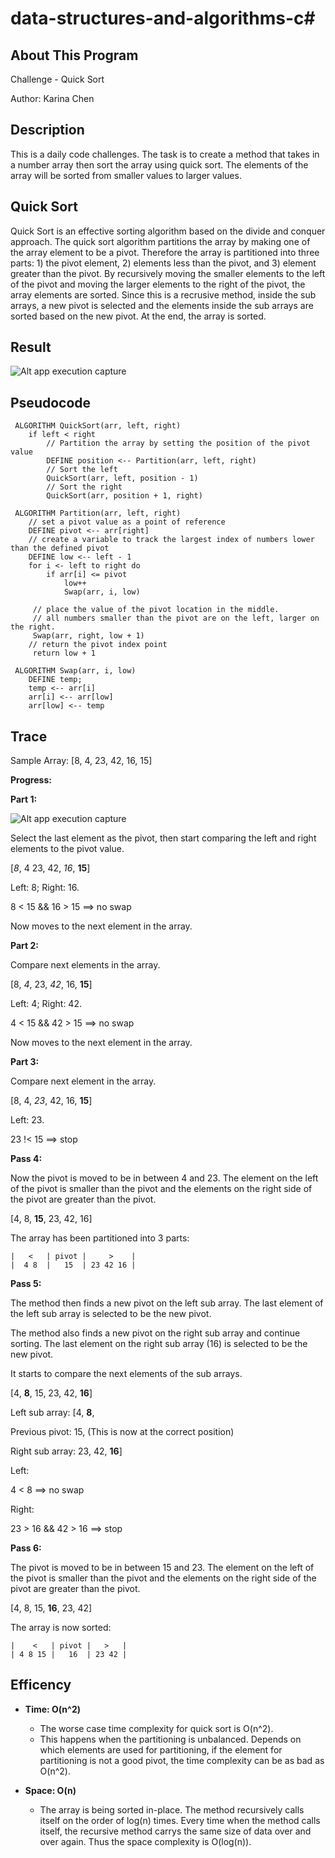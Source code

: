 # data-structures-and-algorithms-c#

## About This Program
Challenge - Quick Sort

Author: Karina Chen

## Description
This is a daily code challenges. The task is to create a method that takes in a number array then sort the array using quick sort. The elements of the array will be sorted from smaller values to larger values.

## Quick Sort
Quick Sort is an effective sorting algorithm based on the divide and conquer approach. The quick sort algorithm partitions the array by making one of the array element to be a pivot. Therefore the array is partitioned into three parts: 1) the pivot element, 2) elements less than the pivot, and 3) element greater than the pivot. By recursively moving the smaller elements to the left of the pivot and moving the larger elements to the right of the pivot, the array elements are sorted. Since this is a recrusive method, inside the sub arrays, a new pivot is selected and the elements inside the sub arrays are sorted based on the new pivot. At the end, the array is sorted.

## Result
![Alt app execution capture](/Assets/code28_2.JPG)

## Pseudocode
```
 ALGORITHM QuickSort(arr, left, right)
    if left < right
        // Partition the array by setting the position of the pivot value 
        DEFINE position <-- Partition(arr, left, right)
        // Sort the left
        QuickSort(arr, left, position - 1)
        // Sort the right
        QuickSort(arr, position + 1, right)

 ALGORITHM Partition(arr, left, right)
    // set a pivot value as a point of reference
    DEFINE pivot <-- arr[right]
    // create a variable to track the largest index of numbers lower than the defined pivot
    DEFINE low <-- left - 1
    for i <- left to right do
        if arr[i] <= pivot
            low++
            Swap(arr, i, low)

     // place the value of the pivot location in the middle.
     // all numbers smaller than the pivot are on the left, larger on the right. 
     Swap(arr, right, low + 1)
    // return the pivot index point
     return low + 1

 ALGORITHM Swap(arr, i, low)
    DEFINE temp;
    temp <-- arr[i]
    arr[i] <-- arr[low]
    arr[low] <-- temp
```
## Trace
Sample Array:
[8, 4, 23, 42, 16, 15]

**Progress:**

**Part 1:**

![Alt app execution capture](/Assets/code28_1.jpg)

Select the last element as the pivot, then start comparing the left and right elements to the pivot value.

[_*8*_, 4 23, 42, _*16*_, **15**]

Left: 8; Right: 16.

8 < 15 && 16 > 15 ==> no swap

Now moves to the next element in the array.

**Part 2:**

Compare next elements in the array.

[8, _*4*_, 23, _*42*_, 16, **15**]

Left: 4; Right: 42.

4 < 15 && 42 > 15 ==> no swap

Now moves to the next element in the array.

**Part 3:**

Compare next element in the array.

[8, 4, _*23*_, 42, 16, **15**]

Left: 23.

23 !< 15 ==> stop

**Pass 4:**

Now the pivot is moved to be in between 4 and 23. The element on the left of the pivot is smaller than the pivot and the elements on the right side of the pivot are greater than the pivot.

[4, 8, **15**, 23, 42, 16]

The array has been partitioned into 3 parts:
```
|   <   | pivot |     >    |
|  4 8  |   15  | 23 42 16 |
```
**Pass 5:**

The method then finds a new pivot on the left sub array. The last element of the left sub array is selected to be the new pivot.

The method also finds a new pivot on the right sub array and continue sorting. The last element on the right sub array (16) is selected to be the new pivot.

It starts to compare the next elements of the sub arrays.

[4, **8**, 15, 23, 42, **16**]

Left sub array: [4, **8**,

Previous pivot: 15, (This is now at the correct position)

Right sub array: 23, 42, **16**]


Left:

4 < 8 ==> no swap

Right:

23 > 16 && 42 > 16 ==> stop

**Pass 6:**

The pivot is moved to be in between 15 and 23. The element on the left of the pivot is smaller than the pivot and the elements on the right side of the pivot are greater than the pivot.

[4, 8, 15, **16**, 23, 42]

The array is now sorted:
```
|    <   | pivot |   >   |
| 4 8 15 |   16  | 23 42 |
```

## Efficency

* **Time: O(n^2)**
  * The worse case time complexity for quick sort is O(n^2).
  * This happens when the partitioning is unbalanced. Depends on which elements are used for partitioning, if the element for partitioning is not a good pivot, the time complexity can be as bad as O(n^2).

* **Space: O(n)**
  * The array is being sorted in-place. The method recursively calls itself on the order of log(n) times. Every time when the method calls itself, the recursive method carrys the same size of data over and over again. Thus the space complexity is O(log(n)).